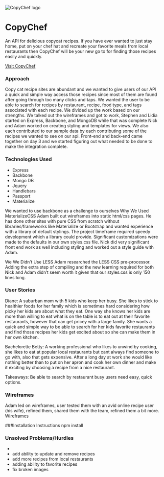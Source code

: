 ![CopyChef logo](http://i.imgur.com/S5DTUJ7.png)
# CopyChef


An API for delicious copycat recipes. If you have ever wanted to just stay home, put on your chef hat and recreate your favorite meals from local restaurants then CopyChef will be your new go to for finding those recipes easily and quickly. 

[Visit CopyChef](https://copychef.herokuapp.com/)
### Approach
Copy cat recipe sites are abundant and we wanted to give users of our API a quick and simple way access those recipes since most of them are found after going through too many clicks and taps. We wanted the user to be able to search for recipes by restaurant, recipe, food type, and tags associated with each recipe. We divided up the work based on our strengths. We talked out the wireframes and got to work, Stephen and Lidia started on Express, Backbone, and MongoDB while that was complete Nick and Adam worked on creating styling and templates for views. We also each contributed to our sample data by each contributing some of the recipes we wanted to see on our api.
Front-end and back-end came together on day 3 and we started figuring out what needed to be done to make the integration complete. 


### Technologies Used
 
* Express
* Backbone
* Mongo DB
* Jquery
* Handlebars
* Passport
* Materialize

We wanted to use backbone as a challenge to ourselves 
Why We Used MaterializeCSS
Adam built out wireframes into static html/css pages. He has done other sites with pure CSS from scratch without libraries/frameworks like Materialize or Bootstrap and wanted experience with a library of default stylings. The project timeframe required speedy development which a library could provide. Significant customizations were made to the defaults in our own styles.css file. Nick did very significant front end work as well including styling and worked out a style guide with Adam.

We We Didn’t Use LESS
Adam researched the LESS CSS pre-processor. Adding the extra step of compiling and the new learning required for both Nick and Adam didn’t seem worth it given that our styles.css is only 150 lines long.



### User Stories

Diane: A suburban mom with 5 kids who keep her busy. She likes to stick to healthier foods for her family which is sometimes hard considering how picky her kids are about what they eat. One way she knows her kids are more than willing to eat what is on the table is to eat out at their favorite restaurants, however that can get pricey with a large family. She wants a quick and simple way to be able to search for her kids favorite restaurants and find those recipes her kids get excited about so she can make them in her own kitchen.  

Bachelorette Betty: A working professional who likes to unwind by cooking, she likes to eat at popular local restaurants but cant always find someone to go with, also that gets expensive. After a long day at work she would like nothing better than to put on her apron and cook her own dinner and make it exciting by choosing a recipe from a nice restaurant. 

Takeaways: Be able to search by restaurant
busy users need easy, quick options.


### Wireframes
Adam led on wireframes, user tested them with an avid online recipe user (his wife), refined them, shared them with the team, refined them a bit more. 
[Wireframes](https://docs.google.com/presentation/d/1fSzfWq3RKGjR2-G6Ppeh-H-BKQaDVOdxd2FzOkStUCk/edit?usp=sharing)

###Installation Instructions 
npm install

### Unsolved Problems/Hurdles
- 
- add ability to update and remove recipes 
- add more recipes from local restaurants
- adding ability to favorite recipes
- fix broken images





